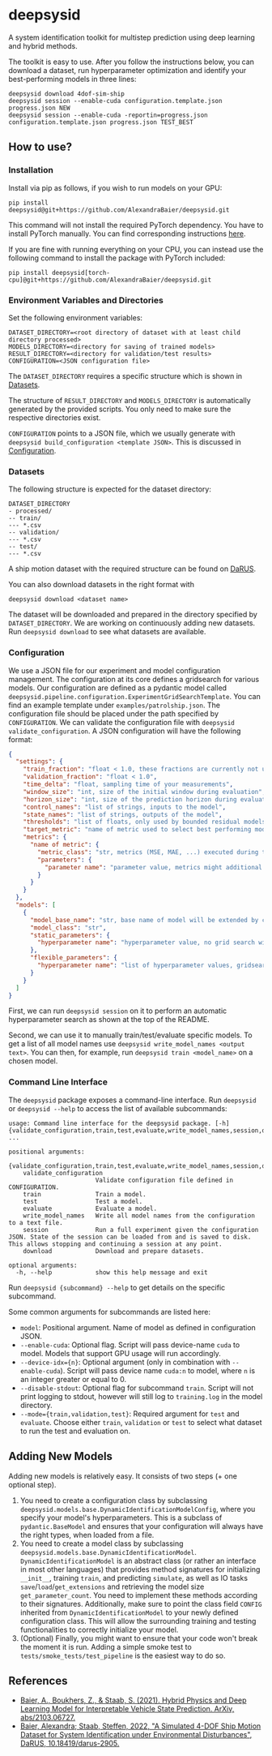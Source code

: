 # deepsysid

A system identification toolkit for multistep prediction using deep learning and hybrid methods.

The toolkit is easy to use. 
After you follow the instructions below, you can download a dataset, run hyperparameter optimization and 
identify your best-performing models in three lines:
```shell
deepsysid download 4dof-sim-ship
deepsysid session --enable-cuda configuration.template.json progress.json NEW
deepsysid session --enable-cuda -reportin=progress.json configuration.template.json progress.json TEST_BEST
```

## How to use?

### Installation

Install via pip as follows, if you wish to run models on your GPU:
```shell
pip install deepsysid@git+https://github.com/AlexandraBaier/deepsysid.git
```
This command will not install the required PyTorch dependency. 
You have to install PyTorch manually.
You can find corresponding instructions [here](https://pytorch.org/get-started/locally/).

If you are fine with running everything on your CPU, you can instead use the following
command to install the package with PyTorch included:
```shell
pip install deepsysid[torch-cpu]@git+https://github.com/AlexandraBaier/deepsysid.git
```

### Environment Variables and Directories

Set the following environment variables:
```
DATASET_DIRECTORY=<root directory of dataset with at least child directory processed>
MODELS_DIRECTORY=<directory for saving of trained models>
RESULT_DIRECTORY=<directory for validation/test results>
CONFIGURATION=<JSON configuration file>
```
The `DATASET_DIRECTORY` requires a specific structure which is shown in [Datasets](#datasets).

The structure of `RESULT_DIRECTORY` and `MODELS_DIRECTORY` is automatically generated by the provided scripts.
You only need to make sure the respective directories exist.

`CONFIGURATION` points to a JSON file, which we usually generate with ```deepsysid build_configuration <template JSON>```.
This is discussed in [Configuration](#configuration).

### Datasets

The following structure is expected for the dataset directory:
```
DATASET_DIRECTORY
- processed/
-- train/
--- *.csv
-- validation/
--- *.csv
-- test/
--- *.csv
```
A ship motion dataset with the required structure can be found on 
[DaRUS](https://darus.uni-stuttgart.de/dataset.xhtml?persistentId=doi:10.18419/darus-2905).

You can also download datasets in the right format with
```
deepsysid download <dataset name>
```
The dataset will be downloaded and prepared in the directory specified by `DATASET_DIRECTORY`.
We are working on continuously adding new datasets. Run ```deepsysid download``` to see what datasets are available.

### Configuration

We use a JSON file for our experiment and model configuration management. 
The configuration at its core defines a gridsearch for various models.
Our configuration are defined as a pydantic model called ```deepsysid.pipeline.configuration.ExperimentGridSearchTemplate```.
You can find an example template under ```examples/patrolship.json```. 
The configuration file should be placed under the path specified by `CONFIGURATION`.
We can validate the configuration file with ```deepsysid validate_configuration```.
A JSON configuration will have the following format:
```json
{
  "settings": {
    "train_fraction": "float < 1.0, these fractions are currently not used by our code.",
    "validation_fraction": "float < 1.0",
    "time_delta": "float, sampling time of your measurements",
    "window_size": "int, size of the initial window during evaluation",
    "horizon_size": "int, size of the prediction horizon during evaluation",
    "control_names": "list of strings, inputs to the model",
    "state_names": "list of strings, outputs of the model",
    "thresholds": "list of floats, only used by bounded residual models during evaluation",
    "target_metric": "name of metric used to select best performing model during grid-search",
    "metrics": {
      "name of metric": {
        "metric_class": "str, metrics (MSE, MAE, ...) executed during the evaluation.",
        "parameters": {
          "parameter name": "parameter value, metrics might additional require settings."
        }
      }
    }
  }, 
  "models": [
    {
      "model_base_name": "str, base name of model will be extended by choice of flexible hyperparameters",
      "model_class": "str",
      "static_parameters": {
        "hyperparameter name": "hyperparameter value, no grid search will be performed over these parameters"
      },
      "flexible_parameters": {
        "hyperparameter name": "list of hyperparameter values, gridsearch is performed over these parameters"
      }
    }
  ]
}
```

First, we can run `deepsysid session` on it to perform an automatic hyperparameter search as shown at the top of the README.

Second, we can use it to manually train/test/evaluate specific models. 
To get a list of all model names use `deepsysid write_model_names <output text>`. 
You can then, for example, run `deepsysid train <model_name>` on a chosen model.


### Command Line Interface

The `deepsysid` package exposes a command-line interface. 
Run `deepsysid` or `deepsysid --help` to access the list of available subcommands:
```
usage: Command line interface for the deepsysid package. [-h] {validate_configuration,train,test,evaluate,write_model_names,session,download} ...

positional arguments:
  {validate_configuration,train,test,evaluate,write_model_names,session,download}
    validate_configuration
                        Validate configuration file defined in CONFIGURATION.
    train               Train a model.
    test                Test a model.
    evaluate            Evaluate a model.
    write_model_names   Write all model names from the configuration to a text file.
    session             Run a full experiment given the configuration JSON. State of the session can be loaded from and is saved to disk. This allows stopping and continuing a session at any point.
    download            Download and prepare datasets.

optional arguments:
  -h, --help            show this help message and exit
```

Run ```deepsysid {subcommand} --help``` to get details on the specific subcommand.

Some common arguments for subcommands are listed here:
- `model`: Positional argument. Name of model as defined in configuration JSON.
- `--enable-cuda`: Optional flag. Script will pass device-name `cuda` to model. Models that support GPU usage will run accordingly.
- `--device-idx={n}`: Optional argument (only in combination with `--enable-cuda`). Script will pass device name `cuda:n` to model, where `n` is an integer greater or equal to 0.
- `--disable-stdout`: Optional flag for subcommand `train`. Script will not print logging to stdout, however will still log to `training.log` in the model directory.
- `--mode={train,validation,test}`: Required argument for `test` and `evaluate`. Choose either `train`, `validation` or `test` to select what dataset to run the test and evaluation on. 

## Adding New Models

Adding new models is relatively easy. It consists of two steps (+ one optional step).

1. You need to create a configuration class by subclassing ```deepsysid.models.base.DynamicIdentificationModelConfig```,
  where you specify your model's hyperparameters.
  This is a subclass of `pydantic.BaseModel` and ensures that your configuration will always have the right types, when
  loaded from a file.
2. You need to create a model class by subclassing ```deepsysid.models.base.DynamicIdentificationModel```.
  `DynamicIdentificationModel` is an abstract class (or rather an interface in most other languages) that
  provides method signatures for initializing `__init__`, training `train`, and predicting `simulate`,
  as well as IO tasks `save`/`load`/`get_extensions` and retrieving the model size `get_parameter_count`.
  You need to implement these methods according to their signatures. Additionally, make sure to point the class
  field `CONFIG` inherited from `DynamicIdentificationModel` to your newly defined configuration class. 
  This will allow the surrounding training and testing functionalities to correctly initialize your model.
3. (Optional) Finally, you might want to ensure that your code won't break the moment it is run. 
  Adding a simple smoke test
  to ```tests/smoke_tests/test_pipeline``` is the easiest way to do so.


## References

- [Baier, A., Boukhers, Z., & Staab, S. (2021). Hybrid Physics and Deep Learning Model for Interpretable Vehicle State Prediction. ArXiv, abs/2103.06727.](https://arxiv.org/abs/2103.06727)
- [Baier, Alexandra; Staab, Steffen, 2022, "A Simulated 4-DOF Ship Motion Dataset for System Identification under Environmental Disturbances", DaRUS, 10.18419/darus-2905.](https://doi.org/10.18419/darus-2905)
